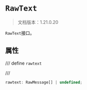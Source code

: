 # `RawText`

> 文档版本：1.21.0.20

`RawText`接口。

## 属性

/// define
`rawtext`


///

```js
rawtext: RawMessage[] | undefined;
```

